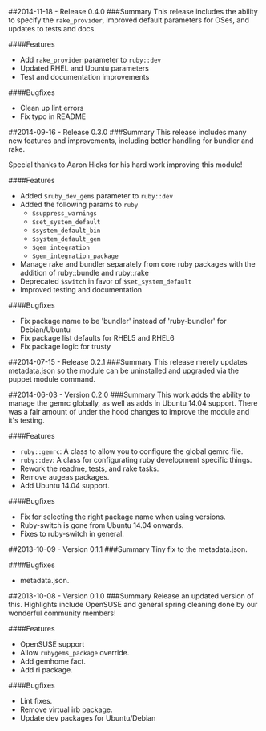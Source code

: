 ##2014-11-18 - Release 0.4.0
###Summary
This release includes the ability to specify the `rake_provider`, improved default parameters for OSes, and updates to tests and docs.

####Features
- Add `rake_provider` parameter to `ruby::dev`
- Updated RHEL and Ubuntu parameters
- Test and documentation improvements

####Bugfixes
- Clean up lint errors
- Fix typo in README

##2014-09-16 - Release 0.3.0
###Summary
This release includes many new features and improvements, including better
handling for bundler and rake.

Special thanks to Aaron Hicks for his hard work improving this module!

####Features
- Added `$ruby_dev_gems` parameter to `ruby::dev`
- Added the following params to `ruby`
  - `$suppress_warnings`
  - `$set_system_default`
  - `$system_default_bin`
  - `$system_default_gem`
  - `$gem_integration`
  - `$gem_integration_package`
- Manage rake and bundler separately from core ruby packages with the addition
of ruby::bundle and ruby::rake
- Deprecated `$switch` in favor of `$set_system_default`
- Improved testing and documentation

####Bugfixes
- Fix package name to be 'bundler' instead of 'ruby-bundler' for Debian/Ubuntu
- Fix package list defaults for RHEL5 and RHEL6
- Fix package logic for trusty

##2014-07-15 - Release 0.2.1
###Summary
This release merely updates metadata.json so the module can be uninstalled and
upgraded via the puppet module command.

##2014-06-03 - Version 0.2.0
###Summary
This work adds the ability to manage the gemrc globally, as well as adds in
Ubuntu 14.04 support.  There was a fair amount of under the hood changes to
improve the module and it's testing.

####Features
- `ruby::gemrc`: A class to allow you to configure the global gemrc file.
- `ruby::dev`: A class for configurating ruby development specific things. 
- Rework the readme, tests, and rake tasks.
- Remove augeas packages.
- Add Ubuntu 14.04 support.

####Bugfixes
- Fix for selecting the right package name when using versions.
- Ruby-switch is gone from Ubuntu 14.04 onwards.
- Fixes to ruby-switch in general.

##2013-10-09 - Version 0.1.1
###Summary
Tiny fix to the metadata.json.

####Bugfixes
- metadata.json.

##2013-10-08 - Version 0.1.0
###Summary
Release an updated version of this. Highlights include OpenSUSE and general
spring cleaning done by our wonderful community members!

####Features
- OpenSUSE support
- Allow `rubygems_package` override.
- Add gemhome fact.
- Add ri package.

####Bugfixes
- Lint fixes.
- Remove virtual irb package.
- Update dev packages for Ubuntu/Debian
